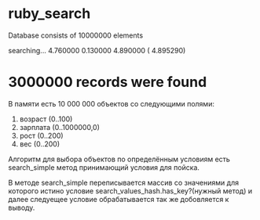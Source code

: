 ruby_search
===========
Database consists of 10000000 elements

searching...
  4.760000   0.130000   4.890000 (  4.895290)

3000000 records were found
===========
В памяти есть 10 000 000 объектов со следующими полями:

1) возраст (0..100)
2) зарплата (0..1000000,0)
3) рост (0..200)
4) вес (0..200)

Алгоритм для выбора объектов по определённым условиям есть search_simple метод принимающий условия для пойска.

В методе search_simple переписывается массив со значениями для которого истино условие search_values_hash.has_key?(нужный метод) и далее следуещее условие обрабатывается так же добовляется к выводу.



